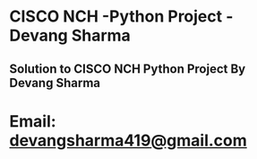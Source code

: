 # CISCO NCH -Python Project -Devang Sharma
## Solution to CISCO NCH Python Project By Devang Sharma

# Email: devangsharma419@gmail.com
